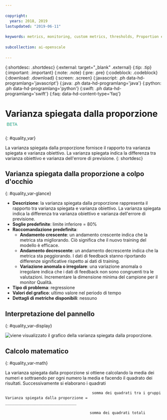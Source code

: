 ```yaml
---

copyright:
  years: 2018, 2019
lastupdated: "2019-06-11"

keywords: metrics, monitoring, custom metrics, thresholds, Proportion explained variance

subcollection: ai-openscale

---
```


{:shortdesc: .shortdesc}
{:external: target="_blank" .external}
{:tip: .tip}
{:important: .important}
{:note: .note}
{:pre: .pre}
{:codeblock: .codeblock}
{:download: .download}
{:screen: .screen}
{:javascript: .ph data-hd-programlang='javascript'}
{:java: .ph data-hd-programlang='java'}
{:python: .ph data-hd-programlang='python'}
{:swift: .ph data-hd-programlang='swift'}
{:faq: data-hd-content-type='faq'}

# Varianza spiegata dalla proporzione ![tag beta](images/beta.png)
{: #quality_var}

La varianza spiegata dalla proporzione fornisce il rapporto tra varianza spiegata e varianza obiettivo. La varianza spiegata indica la differenza tra varianza obiettivo e varianza dell'errore di previsione.
{: shortdesc}

## Varianza spiegata dalla proporzione a colpo d'occhio
{: #quality_var-glance}

- **Descrizione**: la varianza spiegata dalla proporzione rappresenta il rapporto tra varianza spiegata e varianza obiettivo. La varianza spiegata indica la differenza tra varianza obiettivo e varianza dell'errore di previsione.
- **Soglie predefinite**: limite inferiore = 80%
- **Raccomandazione predefinita**:
   - **Andamento crescente**: un andamento crescente indica che la metrica sta migliorando. Ciò significa che il nuovo training del modello è efficace.
   - **Andamento decrescente**: un andamento decrescente indica che la metrica sta peggiorando. I dati di feedback stanno riportando differenze significative rispetto ai dati di training.
   - **Variazione anomala o irregolare**: una variazione anomala o irregolare indica che i dati di feedback non sono congruenti tra le valutazioni. Incrementare la dimensione minima del campione per il monitor Qualità.
- **Tipo di problema**: regressione
- **Valori del grafico**: ultimo valore nel periodo di tempo
- **Dettagli di metriche disponibili**: nessuno

## Interpretazione del pannello
{: #quality_var-display}

![viene visualizzato il grafico della varianza spiegata dalla proporzione.](images/xxxx.png)

## Calcolo matematico
{: #quality_var-math}

La varianza spiegata dalla proporzione si ottiene calcolando la media dei numeri e sottraendo per ogni numero la media e facendo il quadrato dei risultati. Successivamente si elaborano i quadrati

```
                                       somma dei quadrati tra i gruppi
Varianza spiegata dalla proporzione =  ________________________________

                                      somma dei quadrati totali
```
